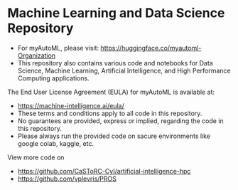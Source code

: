 # Machine Learning and Data Science Repository

- For myAutoML, please visit: https://huggingface.co/myautoml-Organization
- This repository also contains various code and notebooks for Data Science, Machine Learning, Artificial Intelligence, and High Performance Computing applications.

The End User License Agreement (EULA) for myAutoML is available at:
- https://machine-intelligence.ai/eula/
- These terms and conditions apply to all code in this repository.
- No guarantees are provided, express or implied, regarding the code in this repository.
- Please always run the provided code on sacure environments like google colab, kaggle, etc.

View more code on 
- https://github.com/CaSToRC-CyI/artificial-intelligence-hpc
- https://github.com/vplevris/PROS
